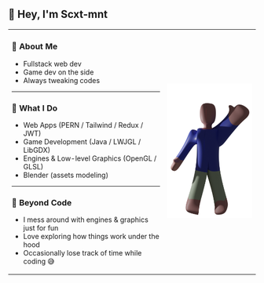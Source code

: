 ## 👋 Hey, I'm Scxt-mnt  

<table>
<tr>
<td>

### 👾 About Me  
- Fullstack web dev  
- Game dev on the side  
- Always tweaking codes  

---

### 🧐 What I Do  
- Web Apps (PERN / Tailwind / Redux / JWT)  
- Game Development (Java / LWJGL / LibGDX)  
- Engines & Low-level Graphics (OpenGL / GLSL)  
- Blender (assets modeling)  

---

### 🤩 Beyond Code  
- I mess around with engines & graphics just for fun  
- Love exploring how things work under the hood  
- Occasionally lose track of time while coding 😅  

</td>
<td>
  <img src="./greet.png" width="220"/>
</td>
</tr>
</table>
